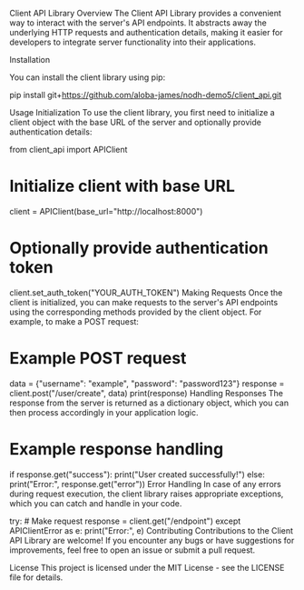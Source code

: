 
Client API Library
Overview
The Client API Library provides a convenient way to interact with the server's API endpoints. It abstracts away the underlying HTTP requests and authentication details, making it easier for developers to integrate server functionality into their applications.

Installation

You can install the client library using pip:

pip install git+https://github.com/aloba-james/nodh-demo5/client_api.git

Usage
Initialization
To use the client library, you first need to initialize a client object with the base URL of the server and optionally provide authentication details:

from client_api import APIClient

# Initialize client with base URL
client = APIClient(base_url="http://localhost:8000")

# Optionally provide authentication token
client.set_auth_token("YOUR_AUTH_TOKEN")
Making Requests
Once the client is initialized, you can make requests to the server's API endpoints using the corresponding methods provided by the client object. For example, to make a POST request:

# Example POST request
data = {"username": "example", "password": "password123"}
response = client.post("/user/create", data)
print(response)
Handling Responses
The response from the server is returned as a dictionary object, which you can then process accordingly in your application logic.

# Example response handling
if response.get("success"):
    print("User created successfully!")
else:
    print("Error:", response.get("error"))
Error Handling
In case of any errors during request execution, the client library raises appropriate exceptions, which you can catch and handle in your code.


try:
    # Make request
    response = client.get("/endpoint")
except APIClientError as e:
    print("Error:", e)
Contributing
Contributions to the Client API Library are welcome! If you encounter any bugs or have suggestions for improvements, feel free to open an issue or submit a pull request.

License
This project is licensed under the MIT License - see the LICENSE file for details.